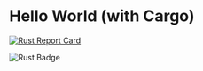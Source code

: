 # Hello World (with Cargo)

[![Rust Report Card](https://rust-reportcard.xuri.me/badge/github.com/mohammadzainabbas/rust-from-dust)](https://rust-reportcard.xuri.me/report/github.com/mohammadzainabbas/rust-from-dust)


![Rust Badge](https://img.shields.io/badge/Rust-000000?style=for-the-badge&logo=rust&logoColor=white)